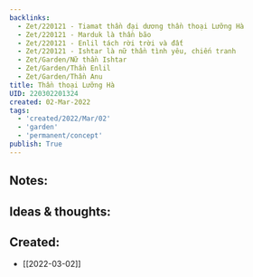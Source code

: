 ```yaml
---
backlinks:
  - Zet/220121 - Tiamat thần đại dương thần thoại Lưỡng Hà
  - Zet/220121 - Marduk là thần bão
  - Zet/220121 - Enlil tách rời trời và đất
  - Zet/220121 - Ishtar là nữ thần tình yêu, chiến tranh
  - Zet/Garden/Nữ thần Ishtar
  - Zet/Garden/Thần Enlil
  - Zet/Garden/Thần Anu
title: Thần thoại Lưỡng Hà
UID: 220302201324
created: 02-Mar-2022
tags:
  - 'created/2022/Mar/02'
  - 'garden'
  - 'permanent/concept'
publish: True
---
```


## Notes:


## Ideas & thoughts:



## Created:
- [[2022-03-02]]
